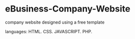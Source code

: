 # eBusiness-Company-Website
company website designed using a free template

languages:
HTML.
CSS.
JAVASCRIPT.
PHP.
